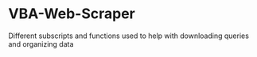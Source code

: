 # VBA-Web-Scraper
Different subscripts and functions used to help with downloading queries and organizing data
